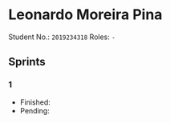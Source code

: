 # Leonardo Moreira Pina

Student No.: `2019234318`
Roles: `-` 

## Sprints

### 1

* Finished:
* Pending:


